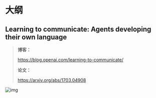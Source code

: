 
# 大纲

## Learning to communicate: Agents developing their own language



> **博客：**
>
> https://blog.openai.com/learning-to-communicate/
>
> **论文：**
>
> https://arxiv.org/abs/1703.04908



![img](https://mmbiz.qpic.cn/mmbiz_png/ptp8P184xjyl2yLZ4z4iaZhPCia7T73uxADQ7XTTajQaQ4B9VwLskia939GiarRP9YXicZybH5f6hezFdO8icFY9duxw/640?wx_fmt=png&tp=webp&wxfrom=5&wx_lazy=1&wx_co=1)

